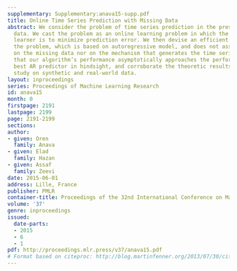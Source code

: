 ```yaml
---
supplementary: Supplementary:anava15-supp.pdf
title: Online Time Series Prediction with Missing Data
abstract: We consider the problem of time series prediction in the presence of missing
  data. We cast the problem as an online learning problem in which the goal of the
  learner is to minimize prediction error. We then devise an efficient algorithm for
  the problem, which is based on autoregressive model, and does not assume any structure
  on the missing data nor on the mechanism that generates the time series. We show
  that our algorithm’s performance asymptotically approaches the performance of the
  best AR predictor in hindsight, and corroborate the theoretic results with an empirical
  study on synthetic and real-world data.
layout: inproceedings
series: Proceedings of Machine Learning Research
id: anava15
month: 0
firstpage: 2191
lastpage: 2199
page: 2191-2199
sections: 
author:
- given: Oren
  family: Anava
- given: Elad
  family: Hazan
- given: Assaf
  family: Zeevi
date: 2015-06-01
address: Lille, France
publisher: PMLR
container-title: Proceedings of the 32nd International Conference on Machine Learning
volume: '37'
genre: inproceedings
issued:
  date-parts:
  - 2015
  - 6
  - 1
pdf: http://proceedings.mlr.press/v37/anava15.pdf
# Format based on citeproc: http://blog.martinfenner.org/2013/07/30/citeproc-yaml-for-bibliographies/
---
```

